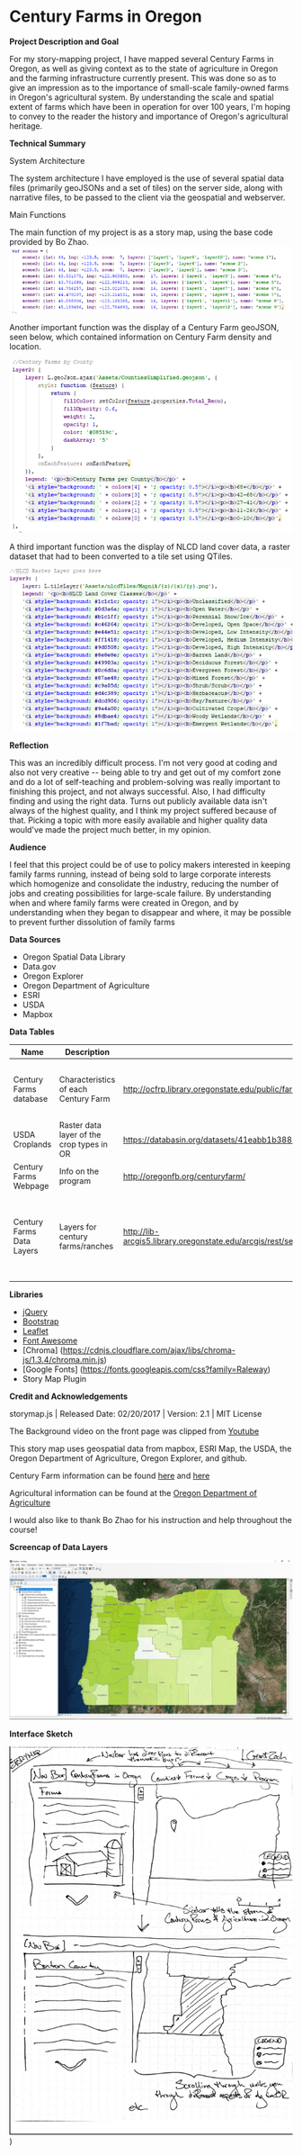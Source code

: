 # Century Farms in Oregon



**Project Description and Goal**

For my story-mapping project, I have mapped several Century Farms in Oregon, as well as giving context as to the state of agriculture in Oregon and the farming infrastructure currently present. This was done so as to give an impression as to the importance of small-scale family-owned farms in Oregon's agricultural system. By understanding the scale and spatial extent of farms which have been in operation for over 100 years, I'm hoping to convey to the reader the history and importance of Oregon's agricultural heritage.

**Technical Summary**

System Architecture

The system architecture I have employed is the use of several spatial data files (primarily geoJSONs and a set of tiles) on the server side, along with narrative files, to be passed to the client via the geospatial and webserver.

Main Functions

The main function of my project is as a story map, using the base code provided by Bo Zhao.
![CodeSnippet](img/codeSnippet.PNG)


Another important function was the display of a Century Farm geoJSON, seen below, which contained information on Century Farm density and location.

![CodeSnippet2](img/codeSnippet2.PNG)


A third important function was the display of NLCD land cover data, a raster dataset that had to been converted to a tile set using QTiles. 

![CodeSnippet3](img/codeSnippet3.PNG)

**Reflection**

This was an incredibly difficult process. I'm not very good at coding and also not very creative -- being able to try and get out of my comfort zone and do a lot of self-teaching and problem-solving was really important to finishing this project, and not always successful. Also, I had difficulty finding and using the right data. Turns out publicly available data isn't always of the highest quality, and I think my project suffered because of that. Picking a topic with more easily available and higher quality data would've made the project much better, in my opinion.

**Audience**

I feel that this project could be of use to policy makers interested in
keeping family farms running, instead of being sold to large corporate
interests which homogenize and consolidate the industry, reducing the number of
jobs and creating possibilities for large-scale failure. By understanding when
and where family farms were created in Oregon, and by understanding when they
began to disappear and where, it may be possible to prevent further dissolution
of family farms

**Data Sources**

- Oregon Spatial Data Library
- Data.gov
- Oregon Explorer
- Oregon Department of Agriculture
- ESRI
- USDA
- Mapbox

**Data Tables**

| Name                      | Description                              | URL                                      | Notes                                    |
| ------------------------- | ---------------------------------------- | ---------------------------------------- | ---------------------------------------- |
| Century Farms database    | Characteristics of each Century Farm     | http://ocfrp.library.oregonstate.edu/public/farms | Info on each Century farm and ranch      |
| USDA Croplands            | Raster data layer of the crop types in OR | https://databasin.org/datasets/41eabb1b38814d0abb22da5beeacbf57 |                                          |
| Century Farms Webpage     | Info on the program                      | http://oregonfb.org/centuryfarm/         |                                          |
| Century Farms Data Layers | Layers for century farms/ranches         | http://lib-arcgis5.library.oregonstate.edu/arcgis/rest/services/forestry_agriculture/oe_forestry_agriculture/MapServer | Look under the century farm and ranch list header |

**Libraries**

- [jQuery](https://cdnjs.cloudflare.com/ajax/libs/jquery/3.2.1/jquery.min.js)
- [Bootstrap](https://cdnjs.cloudflare.com/ajax/libs/twitter-bootstrap/3.3.7/js/bootstrap.min.js)
- [Leaflet](https://cdnjs.cloudflare.com/ajax/libs/leaflet/1.2.0/leaflet.j)
- [Font Awesome](https://cdnjs.cloudflare.com/ajax/libs/font-awesome/4.7.0/css/font-awesome.min.css)
- [Chroma] (https://cdnjs.cloudflare.com/ajax/libs/chroma-js/1.3.4/chroma.min.js)
- [Google Fonts] (https://fonts.googleapis.com/css?family=Raleway)
- Story Map Plugin

**Credit and Acknowledgements**

storymap.js | Released Date: 02/20/2017 | Version: 2.1 | MIT License

The Background video on the front page was clipped from [Youtube](https://www.youtube.com/watch?v=GshpFSwoNb4)

This story map uses geospatial data from mapbox, ESRI Map, the USDA, the Oregon Department of Agriculture, Oregon Explorer, and github.

Century Farm information can be found [here](http://oregonfb.org/wp-content/uploads/2017/08/2017_family_arratives.pdf) and [here](http://oregonfb.org/wp-content/uploads/2016/08/082016cfr.pdf)

Agricultural information can be found at the [Oregon Department of Agriculture](http://www.oregon.gov/ODA/shared/Documents/Publications/Administration/ORAgFactsFigures.pdf)

I would also like to thank Bo Zhao for his instruction and help throughout the course! 

**Screencap of Data Layers**

![Screencap](img/arc_data_screenshot.png)



**Interface Sketch**

![InterfaceSketch](img/interfaceSketch.png))

